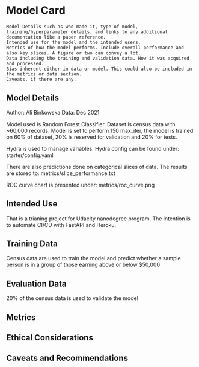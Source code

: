 # Model Card



    Model Details such as who made it, type of model, training/hyperparameter details, and links to any additional documentation like a paper reference.
    Intended use for the model and the intended users.
    Metrics of how the model performs. Include overall performance and also key slices. A figure or two can convey a lot.
    Data including the training and validation data. How it was acquired and processed.
    Bias inherent either in data or model. This could also be included in the metrics or data section.
    Caveats, if there are any.


## Model Details
Author: Ali Binkowska
Data: Dec 2021

Model used is Random Forest Classifier. Dataset is census data with ~60,000 records.
Model is set to perform 150 max_iter, the model is trained on 60% of dataset, 20% is reserved
for validation and 20% for tests.

Hydra is used to manage variables. Hydra config can be found under:
starter/config.yaml

There are also predictions done on categorical slices of data. The results are stored to:
metrics/slice_performance.txt

ROC curve chart is presented under:
metrics/roc_curve.png

## Intended Use
That is a trianing project for Udacity nanodegree program.
The intention is to automate CI/CD with FastAPI and Heroku. 


## Training Data
Census data are used to train the model and predict whether a sample person
is in a group of those earning above or below $50,000


## Evaluation Data
20% of the census data is used to validate the model


## Metrics


## Ethical Considerations


## Caveats and Recommendations

